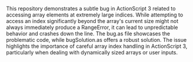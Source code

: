 This repository demonstrates a subtle bug in ActionScript 3 related to accessing array elements at extremely large indices.  While attempting to access an index significantly beyond the array's current size might not always immediately produce a RangeError, it can lead to unpredictable behavior and crashes down the line. The bug.as file showcases the problematic code, while bugSolution.as offers a robust solution.  The issue highlights the importance of careful array index handling in ActionScript 3, particularly when dealing with dynamically sized arrays or user inputs.